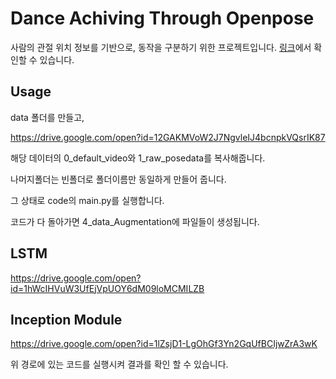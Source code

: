 # Dance Achiving Through Openpose

사람의 관절 위치 정보를 기반으로, 동작을 구분하기 위한 프로젝트입니다.
[링크](https://wansook0316.github.io/cv/projects/2019/12/01/%EC%B6%A4-%EC%A0%80%EC%9E%91%EA%B6%8C-%EC%A0%9C%EC%9E%91-%ED%94%84%EB%A1%9C%EC%A0%9D%ED%8A%B8.html)에서 확인할 수 있습니다.

## Usage

data 폴더를 만들고,

https://drive.google.com/open?id=12GAKMVoW2J7NgvleIJ4bcnpkVQsrIK87

해당 데이터의 0_default_video와 1_raw_posedata를 복사해줍니다.

나머지폴더는 빈폴더로 폴더이름만 동일하게 만들어 줍니다.

그 상태로 code의 main.py를 실행합니다.

코드가 다 돌아가면 4_data_Augmentation에 파일들이 생성됩니다.

## **LSTM**

https://drive.google.com/open?id=1hWcIHVuW3UfEjVpUOY6dM09loMCMILZB

## **Inception Module**

https://drive.google.com/open?id=1lZsjD1-LgOhGf3Yn2GqUfBCIjwZrA3wK

위 경로에 있는 코드를 실행시켜 결과를 확인 할 수 있습니다.
